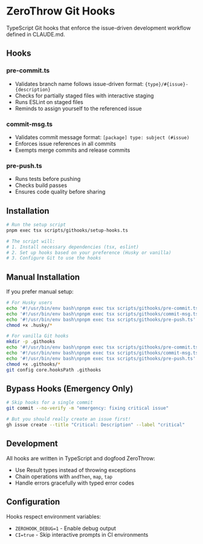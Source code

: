# ZeroThrow Git Hooks

TypeScript Git hooks that enforce the issue-driven development workflow defined in CLAUDE.md.

## Hooks

### pre-commit.ts
- Validates branch name follows issue-driven format: `{type}/#{issue}-{description}`
- Checks for partially staged files with interactive staging
- Runs ESLint on staged files
- Reminds to assign yourself to the referenced issue

### commit-msg.ts
- Validates commit message format: `[package] type: subject (#issue)`
- Enforces issue references in all commits
- Exempts merge commits and release commits

### pre-push.ts
- Runs tests before pushing
- Checks build passes
- Ensures code quality before sharing

## Installation

```bash
# Run the setup script
pnpm exec tsx scripts/githooks/setup-hooks.ts

# The script will:
# 1. Install necessary dependencies (tsx, eslint)
# 2. Set up hooks based on your preference (Husky or vanilla)
# 3. Configure Git to use the hooks
```

## Manual Installation

If you prefer manual setup:

```bash
# For Husky users
echo '#!/usr/bin/env bash\npnpm exec tsx scripts/githooks/pre-commit.ts' > .husky/pre-commit
echo '#!/usr/bin/env bash\npnpm exec tsx scripts/githooks/commit-msg.ts "$1"' > .husky/commit-msg
echo '#!/usr/bin/env bash\npnpm exec tsx scripts/githooks/pre-push.ts' > .husky/pre-push
chmod +x .husky/*

# For vanilla Git hooks
mkdir -p .githooks
echo '#!/usr/bin/env bash\npnpm exec tsx scripts/githooks/pre-commit.ts' > .githooks/pre-commit
echo '#!/usr/bin/env bash\npnpm exec tsx scripts/githooks/commit-msg.ts "$1"' > .githooks/commit-msg
echo '#!/usr/bin/env bash\npnpm exec tsx scripts/githooks/pre-push.ts' > .githooks/pre-push
chmod +x .githooks/*
git config core.hooksPath .githooks
```

## Bypass Hooks (Emergency Only)

```bash
# Skip hooks for a single commit
git commit --no-verify -m "emergency: fixing critical issue"

# But you should really create an issue first!
gh issue create --title "Critical: Description" --label "critical"
```

## Development

All hooks are written in TypeScript and dogfood ZeroThrow:
- Use Result types instead of throwing exceptions
- Chain operations with `andThen`, `map`, `tap`
- Handle errors gracefully with typed error codes

## Configuration

Hooks respect environment variables:
- `ZEROHOOK_DEBUG=1` - Enable debug output
- `CI=true` - Skip interactive prompts in CI environments